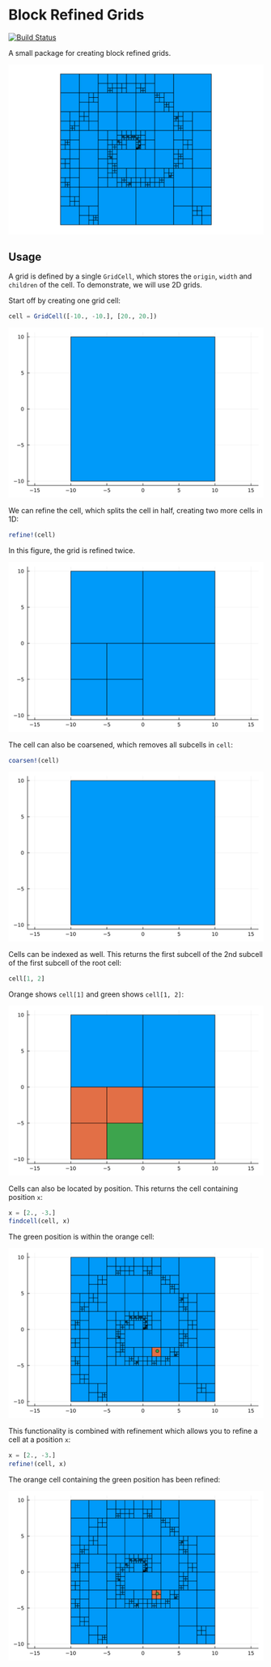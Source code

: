 # Block Refined Grids

[![Build Status](https://github.com/lmejn/BlockRefinedGrid.jl/actions/workflows/CI.yml/badge.svg?branch=main)](https://github.com/lmejn/BlockRefinedGrid.jl/actions/workflows/CI.yml?query=branch%3Amain)

A small package for creating block refined grids.

![Top Node](assets/cell_refine_pretty.svg)

## Usage

A grid is defined by a single `GridCell`, which stores the `origin`, `width` and `children` of the cell.
To demonstrate, we will use 2D grids.

Start off by creating one grid cell:
```julia
cell = GridCell([-10., -10.], [20., 20.])
```
![Top Node](assets/cell1.svg)

We can refine the cell, which splits the cell in half, creating two more cells in 1D:
```julia
refine!(cell)
```
In this figure, the grid is refined twice.

![Refined](assets/cell_refine.svg)

The cell can also be coarsened, which removes all subcells in `cell`:
```julia
coarsen!(cell)
```
![Coarsened](assets/cell1.svg)

Cells can be indexed as well.
This returns the first subcell of the 2nd subcell of the first subcell of the root cell:
```julia
cell[1, 2]
```
Orange shows `cell[1]` and green shows `cell[1, 2]`:

![Indexed](assets/cell_indexed.svg)

Cells can also be located by position.
This returns the cell containing position `x`:
```julia
x = [2., -3.]
findcell(cell, x)
```
The green position is within the orange cell:

![Find Cell](assets/cell_findcell.svg)

This functionality is combined with refinement which allows you to refine a cell at a position `x`:
```julia
x = [2., -3.]
refine!(cell, x)
```
The orange cell containing the green position has been refined:

![Refine at position](assets/cell_refine_findcell.svg)



